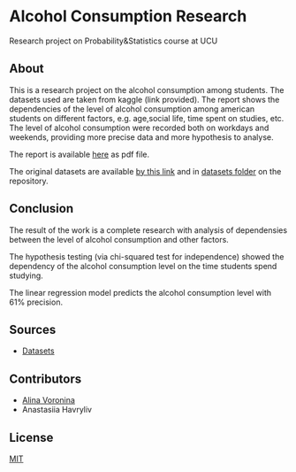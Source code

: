 # Alcohol Consumption Research

Research project on Probability&Statistics course at UCU

## About

This is a research project on the alcohol consumption among students. The datasets used are taken from  kaggle (link provided).
The report shows the dependencies of the level of alcohol consumption among american students on different factors, e.g. age,social life, time spent on studies, etc. The level of alcohol consumption were recorded both on workdays and weekends, providing more precise data and more hypothesis to analyse.

The report is available [here](https://github.com/linvieson/alcohol-consumption-research/blob/main/Voronina-Havryliv.pdf) as pdf file.

The original datasets are available [by this link](https://www.kaggle.com/uciml/student-alcohol-consumption) and in [datasets folder]() on the repository.

## Conclusion

The result of the work is a complete research with analysis of dependensies between the level of alcohol consumption and other factors.

The hypothesis testing (via chi-squared test for independence) showed the dependency of the alcohol consumption level on the time students spend studying.

The linear regression model predicts the alcohol consumption level with 61% precision.

## Sources

- [Datasets](https://www.kaggle.com/uciml/student-alcohol-consumption)

## Contributors

- [Alina Voronina](https://github.com/linvieson)
- Anastasiia Havryliv

## License
[MIT](https://github.com/linvieson/alcohol-consumption-research/blob/main/LICENSE)
